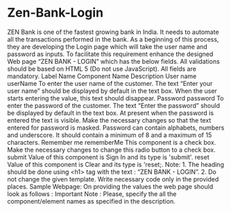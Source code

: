 # Zen-Bank-Login
ZEN Bank is one of the fastest growing bank  in India.  It needs to automate all the transactions performed in the bank.  As a beginning of this process, they are developing the Login page which will take the user name and password as inputs. To facilitate this requirement enhance the designed Web page “ZEN BANK - LOGIN” which has the below fields.  All validations should be based on HTML 5 (Do not use JavaScript).  All fields are mandatory.        Label Name  Component  Name  Description  User name  userName  To enter the user name of the customer.  The text “Enter your user name” should be displayed by default in the text box. When the user starts entering the value, this text should disappear.     Password  password  To enter the password of the customer.   The text “Enter the password” should be displayed by default in the text box.  At present when the password is entered the text is visible.  Make the necessary changes so that the text entered for password  is masked.  Password can contain alphabets, numbers and underscore. It should  contain a minimum of 8 and a maximum of 15 characters.   Remember me  rememberMe  This component is a check box.  Make the necessary changes to change this radio button to a check box.    submit   Value of this component is Sign In and its type is 'submit'.    reset   Value of this component is Clear and its type is 'reset;.     Note:  1. The heading should be done using &lt;h1> tag with the text : “ZEN BANK - LOGIN”.   2. Do not change the given template.  Write necessary code only in the provided places.    Sample Webpage:      On providing the values the web page should look as follows :    Important Note : Please, specify the all the component/element names as specified in the description.
